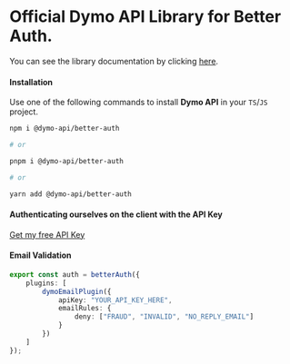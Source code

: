 # Official Dymo API Library for Better Auth.

You can see the library documentation by clicking [here](https://docs.tpeoficial.com/docs/dymo-api/getting-started/libraries?ch-pg=r-dm-node).

#### Installation

Use one of the following commands to install **Dymo API** in your `TS`/`JS` project.

```bash
npm i @dymo-api/better-auth

# or

pnpm i @dymo-api/better-auth

# or

yarn add @dymo-api/better-auth
```

#### Authenticating ourselves on the client with the API Key

[Get my free API Key](https://tpe.li/new-api-key?ch-pg=gh-dmapi-node-rd-step)

#### Email Validation

```ts
export const auth = betterAuth({
	plugins: [
		dymoEmailPlugin({ 
			apiKey: "YOUR_API_KEY_HERE",
			emailRules: {
				deny: ["FRAUD", "INVALID", "NO_REPLY_EMAIL"]
			}
		})
	]
});
```